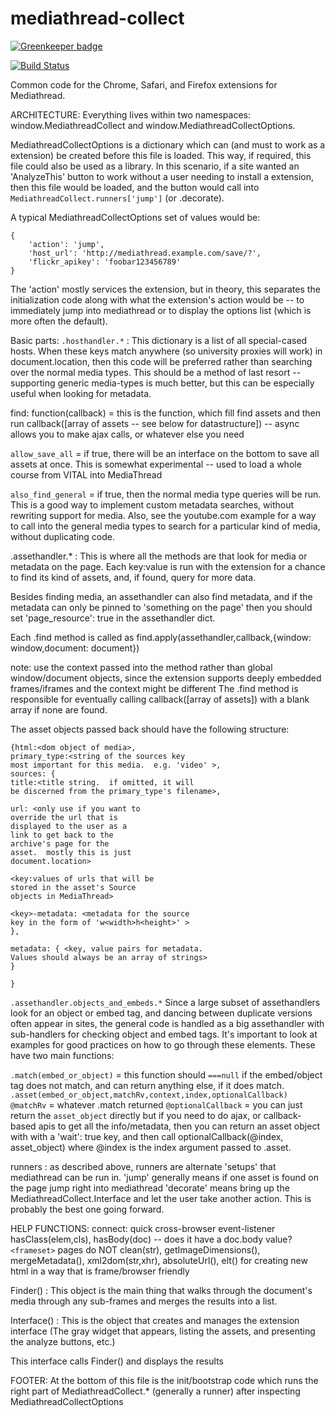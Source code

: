 # mediathread-collect

[![Greenkeeper badge](https://badges.greenkeeper.io/ccnmtl/mediathread-collect.svg)](https://greenkeeper.io/)

[![Build Status](https://travis-ci.org/ccnmtl/mediathread-collect.svg?branch=master)](https://travis-ci.org/ccnmtl/mediathread-collect)

Common code for the Chrome, Safari, and Firefox extensions for Mediathread.

ARCHITECTURE:
Everything lives within two namespaces: window.MediathreadCollect and
window.MediathreadCollectOptions.

MediathreadCollectOptions is a dictionary which can (and must to work
as a extension) be created before this file is loaded.  This
way, if required, this file could also be used as a library.  In
this scenario, if a site wanted an 'AnalyzeThis' button to work
without a user needing to install a extension, then this file
would be loaded, and the button would call into
`MediathreadCollect.runners['jump']` (or .decorate).

A typical MediathreadCollectOptions set of values would be:

    {
        'action': 'jump',
        'host_url': 'http://mediathread.example.com/save/?',
        'flickr_apikey': 'foobar123456789'
    }

The 'action' mostly services the extension, but in theory, this
separates the initialization code along with what the
extension's action would be -- to immediately jump into
mediathread or to display the options list (which is more often
the default).

Basic parts:
`.hosthandler.*` : This dictionary is a list of all special-cased
hosts.  When these keys match anywhere (so
university proxies will work) in
document.location, then this code will be
preferred rather than searching over the normal
media types.  This should be a method of last
resort -- supporting generic media-types is much
better, but this can be especially useful when
looking for metadata.

find: function(callback) = this is the function, which fill find assets and
then run callback([array of assets -- see below for datastructure])
-- async allows you to make ajax calls, or whatever else you need

`allow_save_all` = if true, there will be an interface on the
bottom to save all assets at once.  This is
somewhat experimental -- used to load a
whole course from VITAL into MediaThread

`also_find_general` = if true, then the normal media type
queries will be run.  This is a good way
to implement custom metadata searches,
without rewriting support for media.
Also, see the youtube.com example for a
way to call into the general media types
to search for a particular kind of media,
without duplicating code.


.assethandler.* : This is where all the methods are that look for
media or metadata on the page.  Each key:value
is run with the extension for a chance to
find its kind of assets, and, if found, query
for more data.

Besides finding media, an assethandler can also find metadata,
and if the metadata can only be pinned to 'something on the page'
then you should set 'page_resource': true in the assethandler dict.

Each .find method is called as
find.apply(assethandler,callback,{window: window,document: document})

note: use the context passed into the method
rather than global window/document
objects, since the extension
supports deeply embedded
frames/iframes and the context might
be different The .find method is
responsible for eventually calling
callback([array of assets]) with a
blank array if none are found.


The asset objects passed back should have the following structure:

    {html:<dom object of media>,
    primary_type:<string of the sources key
    most important for this media.  e.g. 'video' >,
    sources: {
    title:<title string.  if omitted, it will
    be discerned from the primary_type's filename>,

    url: <only use if you want to
    override the url that is
    displayed to the user as a
    link to get back to the
    archive's page for the
    asset.  mostly this is just
    document.location>

    <key:values of urls that will be
    stored in the asset's Source
    objects in MediaThread>

    <key>-metadata: <metadata for the source
    key in the form of 'w<width>h<height>' >
    },

    metadata: { <key, value pairs for metadata.
    Values should always be an array of strings>
    }

    }

`.assethandler.objects_and_embeds.*`
Since a large subset of assethandlers look for an
object or embed tag, and dancing between duplicate
versions often appear in sites, the general code is
handled as a big assethandler with sub-handlers for checking object
and embed tags.  It's important to look at examples for good
practices on how to go through these elements.  These have two main
functions:

`.match(embed_or_object)` = this function should `===null` if the embed/object
tag does not match, and can return anything else, if it does match.
`.asset(embed_or_object,matchRv,context,index,optionalCallback)`
`@matchRv` = whatever .match returned
`@optionalCallback` = you can just return the `asset_object` directly
but if you need to do ajax, or callback-based apis to get all the
info/metadata, then you can return an asset object with with a
'wait': true key, and then call
optionalCallback(@index, asset_object) where @index is the
index argument passed to .asset.


runners : as described above, runners are alternate 'setups' that mediathread
can be run in.
'jump' generally means if one asset is found on the page jump right into
mediathread
'decorate' means bring up the MediathreadCollect.Interface and let the user
take another
action.  This is probably the best one going forward.

HELP FUNCTIONS:
connect: quick cross-browser event-listener
hasClass(elem,cls),
hasBody(doc) -- does it have a doc.body value?  `<frameset>` pages do NOT
clean(str), getImageDimensions(), mergeMetadata(),
xml2dom(str,xhr), absoluteUrl(),
elt() for creating new html in a way that is frame/browser friendly

Finder() : This object is the main thing that walks through the document's
media through
any sub-frames and merges the results into a list.

Interface() : This is the object that creates and manages the extension
interface
(The gray widget that appears, listing the assets, and presenting the
analyze buttons, etc.)

This interface calls Finder() and displays the results

FOOTER:
At the bottom of this file is the init/bootstrap code which runs the right
part of
MediathreadCollect.* (generally a runner) after inspecting
MediathreadCollectOptions
